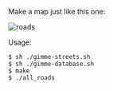 Make a map just like this one:

![roads](http://propublica.github.com/simple-tiles/docs/us-roads.png)

Usage:

    $ sh ./gimme-streets.sh
    $ sh ./gimme-database.sh
    $ make
    $ ./all_roads
